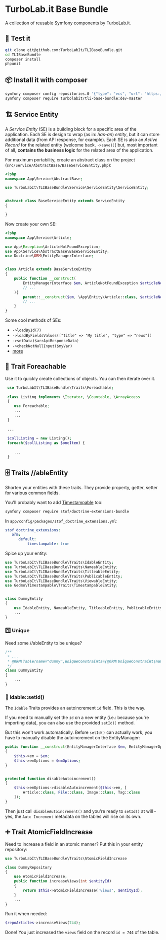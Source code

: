 # TurboLab.it Base Bundle

A collection of reusable Symfony components by TurboLab.it.

## 🧪 Test it

````bash
git clone git@github.com:TurboLabIt/TLIBaseBundle.git
cd TLIBaseBundle
composer install
phpunit
````


## 📦 Install it with composer

````bash
symfony composer config repositories.0 '{"type": "vcs", "url": "https://github.com/TurboLabIt/TLIBaseBundle.git", "no-api": true}'
symfony composer require turbolabit/tli-base-bundle:dev-master
````


## 🏗️ Service Entity

A *Service Entity* (SE) is a building block for a specific area of the application. Each SE is design to wrap (as in: *has-an*) *entity*, but it can store additional data (from API response, for example). Each SE is also an *Active Record* for the related entity (welcome back, `->save()`) but, most important of all, **contains the business logic** for the related area of the application.

For maximum portability, create an abstract class on the project (`src/Service/AbstractBase/BaseServiceEntity.php`):

````php
<?php
namespace App\Service\AbstractBase;

use TurboLabIt\TLIBaseBundle\Service\ServiceEntity\ServiceEntity;


abstract class BaseServiceEntity extends ServiceEntity
{

}

````

Now create your own SE:

````php
<?php
namespace App\Service\Article;

use App\Exception\ArticleNotFoundException;
use App\Service\AbstractBase\BaseServiceEntity;
use Doctrine\ORM\EntityManagerInterface;


class Article extends BaseServiceEntity
{
    public function __construct(
        EntityManagerInterface $em, ArticleNotFoundException $articleNotFoundException
        // ...
    ){
        parent::__construct($em, \App\Entity\Article::class, $articleNotFoundException);
        // ...
    }
}

````

Some cool methods of SEs:

- `->loadById(7)`
- `->loadByFieldsValues(["title" => "My title", "type" => "news"])`
- `->setData($arrApiResponseData)`
- `->checkNotNullInput($myVar)`
- [more](https://github.com/TurboLabIt/TLIBaseBundle/edit/master/src/Service/ServiceEntity/ServiceEntity.php)



## 🔁 Trait Foreachable

Use it to quickly create collections of objects. You can then iterate over it.

````php
 use TurboLabIt\TLIBaseBundle\Traits\Foreachable;
 
 class Listing implements \Iterator, \Countable, \ArrayAccess
 {
    use Foreachable;
    ...
    ...
 }
 
 ...
 
 $collListing = new Listing();
 foreach($collListing as $oneItem) {
 
    ...
 }
````


## 🗄️ Traits //ableEntity

Shorten your entities with these traits. They provide property, getter, setter for various common fields.

You'll probably want to add [Timestampable](https://symfony.com/doc/current/bundles/StofDoctrineExtensionsBundle/installation.html) too:

```bash
symfony composer require stof/doctrine-extensions-bundle
```

In `app/config/packages/stof_doctrine_extensions.yml`:

````yaml
stof_doctrine_extensions:
   orm:
      default:
          timestampable: true
````

Spice up your entity:

````php
use TurboLabIt\TLIBaseBundle\Traits\IdableEntity;
use TurboLabIt\TLIBaseBundle\Traits\NameableEntity;
use TurboLabIt\TLIBaseBundle\Traits\TitleableEntity;
use TurboLabIt\TLIBaseBundle\Traits\PublicableEntity;
use TurboLabIt\TLIBaseBundle\Traits\ViewableEntity;
use Gedmo\Timestampable\Traits\TimestampableEntity;


class DummyEntity
{
    use IdableEntity, NameableEntity, TitleableEntity, PublicableEntity, ViewableEntity, TimestampableEntity;
    ...
}
````

### 1️⃣ Unique

Need some //ableEntity to be unique?

````php
/**
 * ...
 * @ORM\Table(name="dummy",uniqueConstraints={@ORM\UniqueConstraint(name="title", columns={"title"})})
 */
class DummyEntity
{
    ...
}
````

### 🛑 Idable::setId()

The `Idable` Traits provides an autoincrement `id` field. This is the way.

If you need to manually set the `id` on a new entity (i.e.: because you're importing data), you can also use the provided `setId()` method.

But this won't work automatically. Before `setId()` can actually work, you have to manually disable the autoincrement on the EntityManager:

````php
public function __construct(EntityManagerInterface $em, EntityManagerOptions $emOptions)
{
    $this->em = $em;
    $this->emOptions = $emOptions;
}


protected function disableAutoincrement()
{
    $this->emOptions->disableAutoincrement($this->em, [
        Article::class, File::class, Image::class, Tag::class
    ]);
}
````

Then just call `disableAutoincrement()` and you're ready to `setId()` at will - yes, the `Auto Increment` metadata on the tables will rise on its own.


## ➕ Trait AtomicFieldIncrease

Need to increase a field in an atomic manner? Put this in your entity repository:

````php
use TurboLabIt\TLIBaseBundle\Traits\AtomicFieldIncrease

class DummyRepository
{
    use AtomicFieldIncrease;
    public function increaseViews(int $entityId)
    {
        return $this->atomicFieldIncrease('views', $entityId);
    }
    ...
}
````

Run it when needed:

````php
$repoArticles->increaseViews(744);
````

Done! You just increased the `views` field on the record `id = 744` of the table.
